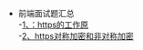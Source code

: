 - 前端面试题汇总 </br>
  -[1、：https的工作原](https://github.com/baixue0111/webInterView/issues/1)</br>
  -[2、https对称加密和非对称加密](https://github.com/baixue0111/webInterView/issues/2)</br>